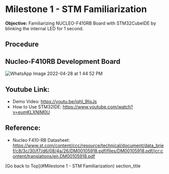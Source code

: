 # Milestone 1 - STM Familiarization 
**Objective:** Familiarizing NUCLEO-F410RB Board with STM32CubeIDE by blinking the internal LED for 1 second.

## Procedure


## Nucleo-F410RB Development Board
![WhatsApp Image 2022-04-28 at 1 44 52 PM](https://user-images.githubusercontent.com/64217618/165685517-0cab1161-b673-42d9-9f4b-d8c23b8e26bc.jpeg "Nucleo-F410RB")


## Youtube Link: ###  
* Demo Video: https://youtu.be/jqhI_9lisJs  
* How to Use STM32IDE: https://www.youtube.com/watch?v=eumKLXNlM0U  

## Reference: ##  
* Nucleo F410-RB Datasheet:  
https://www.st.com/content/ccc/resource/technical/document/data_brief/c8/3c/30/f7/d6/08/4a/26/DM00105918.pdf/files/DM00105918.pdf/jcr:content/translations/en.DM00105918.pdf

[Go back to Top](#Milestone 1 - STM Familiarization)
          section_title<a name="Milestone 1 - STM Familiarization"></a>
 

